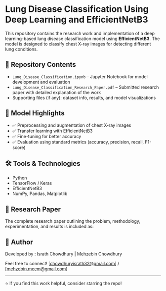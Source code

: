 # Lung Disease Classification Using Deep Learning and EfficientNetB3

This repository contains the research work and implementation of a deep learning-based lung disease classification model using **EfficientNetB3**. The model is designed to classify chest X-ray images for detecting different lung conditions.

## 📁 Repository Contents

- `Lung_Disease_Classification.ipynb` – Jupyter Notebook for model development and evaluation
- `Lung_Disease_Classification_Research_Paper.pdf` – Submitted research paper with detailed explanation of the work
- Supporting files (if any): dataset info, results, and model visualizations

## 🚀 Model Highlights

- ✅ Preprocessing and augmentation of chest X-ray images
- ✅ Transfer learning with EfficientNetB3
- ✅ Fine-tuning for better accuracy
- ✅ Evaluation using standard metrics (accuracy, precision, recall, F1-score)

## 🛠️ Tools & Technologies

- Python
- TensorFlow / Keras
- EfficientNetB3
- NumPy, Pandas, Matplotlib

## 📄 Research Paper

The complete research paper outlining the problem, methodology, experimentation, and results is included as:


## 📌 Author

Developed by :
Israth Chowdhury | Mehzebin Chowdhury

Feel free to connect!
[chowdhuryisrath32@gmail.com] / [mehzebin.meem@gmail.com]

---

⭐ If you find this work helpful, consider starring the repo!
